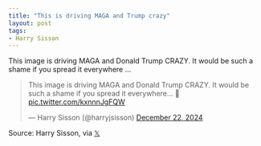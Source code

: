 ```yaml
---
title: "This is driving MAGA and Trump crazy"
layout: post
tags:
- Harry Sisson
---
```


This image is driving MAGA and Donald Trump CRAZY. It would be such a shame if you spread it everywhere ...

<blockquote class="twitter-tweet"><p lang="en" dir="ltr">This image is driving MAGA and Donald Trump CRAZY. It would be such a shame if you spread it everywhere… 🤣 <a href="https://t.co/kxnnnJgFQW">pic.twitter.com/kxnnnJgFQW</a></p>&mdash; Harry Sisson (@harryjsisson) <a href="https://twitter.com/harryjsisson/status/1870632653164249325?ref_src=twsrc%5Etfw">December 22, 2024</a></blockquote> <script async src="https://platform.twitter.com/widgets.js" charset="utf-8"></script>

Source: Harry Sisson, via [𝕏](https://x.com)
